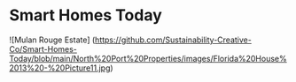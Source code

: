 # Smart Homes Today

![Mulan Rouge Estate] (https://github.com/Sustainability-Creative-Co/Smart-Homes-Today/blob/main/North%20Port%20Properties/images/Florida%20House%2013%20-%20Picture11.jpg)
